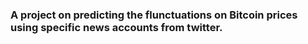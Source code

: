### A project on predicting the flunctuations on Bitcoin prices using specific news accounts from twitter.
